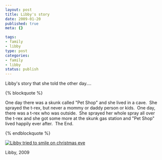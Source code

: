 ```yaml
--- 
layout: post
title: Libby's story
date: 2009-01-20
published: true
meta: {}

tags: 
- family
- libby
type: post
categories: 
- family
- libby
status: publish
---
```



Libby's story that she told the other day....

 {% blockquote %} 

One day there was a skunk called "Pet Shop" and she lived in a cave.  She sprayed the t-rex, but never a mommy or daddy person or kids.  One day, there was a t-rex who was outside.  She sprayed her whole spray all over the t-rex and she got some more at the skunk gas station and "Pet Shop" lived happily ever after.  The End.

{% endblockquote %} 

[![Libby tried to smile on christmas eve](http://media.eick.us/2011/05/3163608798_586f083dbf.jpg)](http://www.flickr.com/photos/19429588@N00/3163608798/ "Libby tried to smile on christmas eve")

 

Libby, 2009

